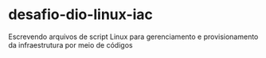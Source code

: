 # desafio-dio-linux-iac
Escrevendo arquivos de script Linux para gerenciamento e provisionamento da infraestrutura por meio de códigos
